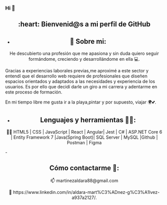 ### Hi 🙋

<h2 align="center"> :heart: Bienvenid@s a mi perfil de GitHub</h2>

- <h2 align="center"> 👀 Sobre mi:</h2>
<p align="center"> He descubierto una profesión que me apasiona y sin duda quiero seguir formándome, creciendo y desarrollándome en ella 💻.
 
 Gracias a experiencias laborales previas,me aproximé a este sector y entendí que el desarrollo web requiere de profesionales que diseñen espacios orientados y adaptados a las necesidades y experiencia de los usuarios.     Es por ello que decidí darle un giro a mi carrera y adentarme en este proceso de formación.
 
 En mi tiempo libre me gusta ir a la playa,pintar y por supuesto, viajar 🌍💕.</p> 
- <h2 align="center"> Lenguajes y herramientas 💾🔧:</h2>
<p align="center">👩‍💻 HTML5 | CSS | JavaScript | React | Angular| Jest | C# | ASP.NET Core 6 | Entity Framework 7 |Java(Spring Boot)| SQL Server | MySQL |Github | Postman | Figma </p> 
- <h2 align="center"> Cómo contactarme 💬:</h2>
<p align="center"> 📫 martinezaldara88@gmail.com </p> 
<p align="center"> 🔗 https://www.linkedin.com/in/aldara-mart%C3%ADnez-g%C3%A1lvez-a937a2127/. </p> 

